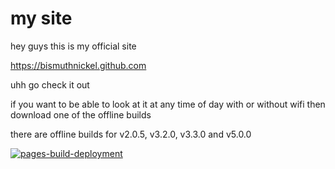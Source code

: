 # my site

hey guys this is my official site

https://bismuthnickel.github.com

uhh go check it out

if you want to be able to look at it at any time of day with or without wifi then download one of the offline builds

there are offline builds for v2.0.5, v3.2.0, v3.3.0 and v5.0.0

[![pages-build-deployment](https://github.com/bismuthnickel/bismuthnickel.github.io/actions/workflows/pages/pages-build-deployment/badge.svg)](https://github.com/bismuthnickel/bismuthnickel.github.io/actions/workflows/pages/pages-build-deployment)
